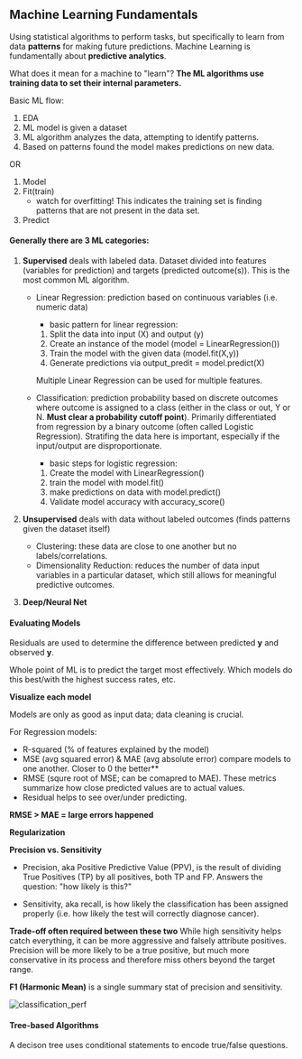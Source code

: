 ## Machine Learning Fundamentals
Using statistical algorithms to perform tasks, but specifically to learn from data **patterns** for making future predictions. Machine Learning is fundamentally about **predictive analytics**.

What does it mean for a machine to "learn"? **The ML algorithms use training data to set their internal parameters.**

Basic ML flow:
1. EDA
2. ML model is given a dataset
3. ML algorithm analyzes the data, attempting to identify patterns.
4. Based on patterns found the model makes predictions on new data.

OR

1. Model
2. Fit(train)
    - watch for overfitting! This indicates the training set is finding patterns that are not present in the data set.
3. Predict

#### Generally there are 3 ML categories:

1. **Supervised** deals with labeled data. Dataset divided into features (variables for prediction) and targets (predicted outcome(s)). This is the most common ML algorithm.
    - Linear Regression: prediction based on continuous variables (i.e. numeric data)

        - basic pattern for linear regression:
        1. Split the data into input (X) and output (y)
        2. Create an instance of the model (model = LinearRegression())
        3. Train the model with the given data (model.fit(X,y))
        4. Generate predictions via output_predit = model.predict(X)

        Multiple Linear Regression can be used for multiple features.

    - Classification: prediction probability based on discrete outcomes where outcome is assigned to a class (either in the class or out, Y or N. **Must clear a probability cutoff point**). Primarily differentiated from regression by a binary outcome (often called Logistic Regression). Stratifing the data here is important, especially if the input/output are disproportionate.

        - basic steps for logistic regression:
        1. Create the model with LinearRegression()
        2. train the model with model.fit()
        3. make predictions on data with model.predict()
        4. Validate model accuracy with accuracy_score()

2. **Unsupervised** deals with data without labeled outcomes (finds patterns given the dataset itself)
    - Clustering: these data are close to one another but no labels/correlations. 
    - Dimensionality Reduction: reduces the number of data input variables in a particular dataset, which still allows for meaningful predictive outcomes.
3. **Deep/Neural Net** 


#### Evaluating Models
Residuals are used to determine the difference between predicted **y** and observed **y**.

Whole point of ML is to predict the target most effectively. Which models do this best/with the highest success rates, etc.

**Visualize each model**

Models are only as good as input data; data cleaning is crucial.

For Regression models: 
- R-squared (% of features explained by the model)
- MSE (avg squared error) & MAE (avg absolute error) compare models to one another. Closer to 0 the better**
- RMSE (squre root of MSE; can be comapred to MAE). These metrics summarize how close predicted values are to actual values.
- Residual helps to see over/under predicting.

**RMSE > MAE = large errors happened**

**Regularization**

**Precision vs. Sensitivity**
- Precision, aka Positive Predictive Value (PPV), is the result of dividing True Positives (TP) by all positives, both TP and FP. Answers the question: "how likely is this?"

- Sensitivity, aka recall, is how likely the classification has been assigned properly (i.e. how likely the test will correctly diagnose cancer).

**Trade-off often required between these two**
While high sensitivity helps catch everything, it can be more aggressive and falsely attribute positives. Precision will be more likely to be a true positive, but much more conservative in its process and therefore miss others beyond the target range.

**F1 (Harmonic Mean)** is a single summary stat of precision and sensitivity.

![classification_perf]()



#### Tree-based Algorithms
A decison tree uses conditional statements to encode true/false questions.